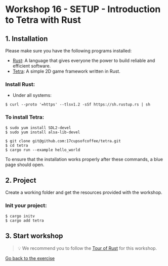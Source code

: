 # Workshop 16 - SETUP - Introduction to Tetra with Rust

## 1. Installation

Please make sure you have the following programs installed:
 - [Rust](https://www.rust-lang.org/fr/): A language that gives everyone the power to build reliable and efficient software.
 - [Tetra](https://github.com/17cupsofcoffee/tetra): A simple 2D game framework written in Rust.

### Install Rust:
 - Under all systems: 
```shell
$ curl --proto '=https' --tlsv1.2 -sSf https://sh.rustup.rs | sh
```

### To install Tetra:
```shell
$ sudo yum install SDL2-devel
$ sudo yum install alsa-lib-devel

$ git clone git@github.com:17cupsofcoffee/tetra.git
$ cd tetra
$ cargo run --example hello_world
```

To ensure that the installation works properly after these commands, a blue page should open.

## 2. Project

Create a working folder and get the resources provided with the workshop.

### Init your project:

```shell
$ cargo initv
$ cargo add tetra
```

## 3. Start workshop

> :bulb: We recommend you to follow the [Tour of Rust](https://tourofrust.com/index.html) for this workshop.

[Go back to the exercise](./README.md)